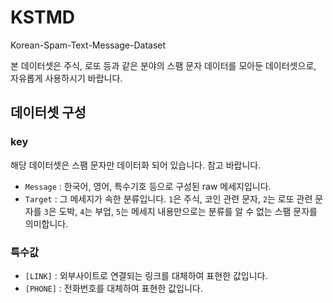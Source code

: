 # KSTMD
Korean-Spam-Text-Message-Dataset

본 데이터셋은 주식, 로또 등과 같은 분야의 스팸 문자 데이터를 모아둔 데이터셋으로, 자유롭게 사용하시기 바랍니다.

## 데이터셋 구성

### key
해당 데이터셋은 스팸 문자만 데이터화 되어 있습니다. 참고 바랍니다.
- `Message` : 한국어, 영어, 특수기호 등으로 구성된 raw 메세지입니다.
- `Target` : 그 메세지가 속한 분류입니다. `1`은 주식, 코인 관련 문자, `2`는 로또 관련 문자를 `3`은 도박, `4`는 부업, `5`는 메세지 내용만으로는 분류를 알 수 없는 스팸 문자를 의미합니다.

### 특수값
- `[LINK]` : 외부사이트로 연결되는 링크를 대체하여 표현한 값입니다.
- `[PHONE]` : 전화번호를 대체하여 표현한 값입니다.
